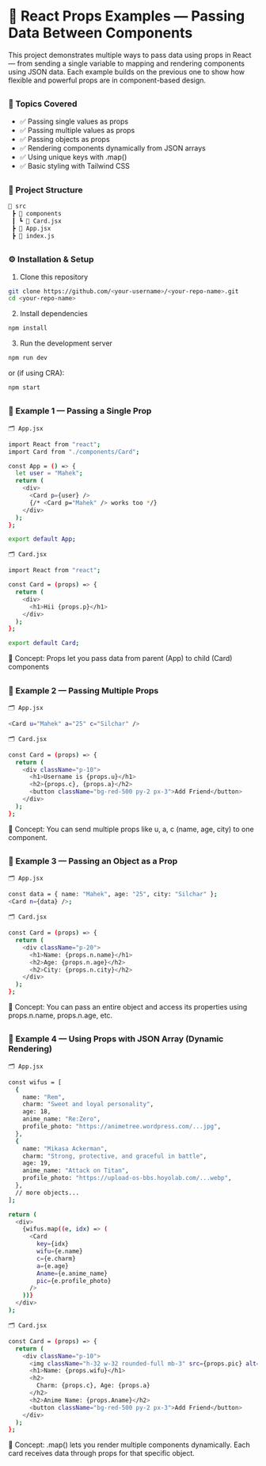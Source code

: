 # 🎯 React Props Examples — Passing Data Between Components

This project demonstrates multiple ways to pass data using props in React — from sending a single variable to mapping and rendering components using JSON data.
Each example builds on the previous one to show how flexible and powerful props are in component-based design.

##

<h3>📘 Topics Covered</h3>

- ✅ Passing single values as props
- ✅ Passing multiple values as props
- ✅ Passing objects as props
- ✅ Rendering components dynamically from JSON arrays
- ✅ Using unique keys with .map()
- ✅ Basic styling with Tailwind CSS

##

<h3>🧱 Project Structure</h3>

```bash
📁 src
 ┣ 📁 components
 ┃ ┗ 📄 Card.jsx
 ┣ 📄 App.jsx
 ┣ 📄 index.js
```

##

<h3>⚙️ Installation & Setup</h3>

1. Clone this repository
```bash
git clone https://github.com/<your-username>/<your-repo-name>.git
cd <your-repo-name>
```

2. Install dependencies
```bash
npm install
```

3. Run the development server
```bash
npm run dev
```

or (if using CRA):
```bash
npm start
```

##

<h3>🧩 Example 1 — Passing a Single Prop</h3>

``
🗂️ App.jsx
``

```bash
import React from "react";
import Card from "./components/Card";

const App = () => {
  let user = "Mahek";
  return (
    <div>
      <Card p={user} />
      {/* <Card p="Mahek" /> works too */}
    </div>
  );
};

export default App;
```

``
🗂️ Card.jsx
``

```bash
import React from "react";

const Card = (props) => {
  return (
    <div>
      <h1>Hii {props.p}</h1>
    </div>
  );
};

export default Card;
```
🧠 Concept: Props let you pass data from parent (App) to child (Card) components

##

<h3>🧩 Example 2 — Passing Multiple Props</h3>

``
🗂️ App.jsx
``

```bash
<Card u="Mahek" a="25" c="Silchar" />
```

``
🗂️ Card.jsx
``

```bash
const Card = (props) => {
  return (
    <div className="p-10">
      <h1>Username is {props.u}</h1>
      <h2>{props.c}, {props.a}</h2>
      <button className="bg-red-500 py-2 px-3">Add Friend</button>
    </div>
  );
};
```

🧠 Concept: You can send multiple props like u, a, c (name, age, city) to one component.

##

<h3>🧩 Example 3 — Passing an Object as a Prop</h3>

``
🗂️ App.jsx
``

```bash
const data = { name: "Mahek", age: "25", city: "Silchar" };
<Card n={data} />;
```

``
🗂️ Card.jsx
``

```bash
const Card = (props) => {
  return (
    <div className="p-20">
      <h1>Name: {props.n.name}</h1>
      <h2>Age: {props.n.age}</h2>
      <h2>City: {props.n.city}</h2>
    </div>
  );
};
```

🧠 Concept: You can pass an entire object and access its properties using props.n.name, props.n.age, etc.

##

<h3>🧩 Example 4 — Using Props with JSON Array (Dynamic Rendering)</h3>

``
🗂️ App.jsx
``

```bash
const wifus = [
  {
    name: "Rem",
    charm: "Sweet and loyal personality",
    age: 18,
    anime_name: "Re:Zero",
    profile_photo: "https://animetree.wordpress.com/...jpg",
  },
  {
    name: "Mikasa Ackerman",
    charm: "Strong, protective, and graceful in battle",
    age: 19,
    anime_name: "Attack on Titan",
    profile_photo: "https://upload-os-bbs.hoyolab.com/...webp",
  },
  // more objects...
];

return (
  <div>
    {wifus.map((e, idx) => (
      <Card
        key={idx}
        wifu={e.name}
        c={e.charm}
        a={e.age}
        Aname={e.anime_name}
        pic={e.profile_photo}
      />
    ))}
  </div>
);
```

``
🗂️ Card.jsx
``

```bash
const Card = (props) => {
  return (
    <div className="p-10">
      <img className="h-32 w-32 rounded-full mb-3" src={props.pic} alt="" />
      <h1>Name: {props.wifu}</h1>
      <h2>
        Charm: {props.c}, Age: {props.a}
      </h2>
      <h2>Anime Name: {props.Aname}</h2>
      <button className="bg-red-500 py-2 px-3">Add Friend</button>
    </div>
  );
};
```

🧠 Concept: .map() lets you render multiple components dynamically.
Each card receives data through props for that specific object.

##

